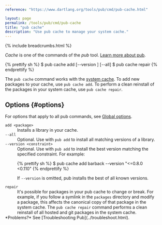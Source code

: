 ```yaml
---
reference: "https://www.dartlang.org/tools/pub/cmd/pub-cache.html"

layout: page
permalink: /tools/pub/cmd/pub-cache
title: "pub cache"
description: "Use pub cache to manage your system cache."
---
```


{% include breadcrumbs.html %}

_Cache_ is one of the commands of the _pub_ tool.
[Learn more about pub](/tools/pub/).

{% prettify sh %}
$ pub cache add <package> [--version <constraint>] [--all]
$ pub cache repair
{% endprettify %}

The `pub cache` command works with the
[system cache]({{site.dartlang}}/tools/pub/glossary#system-cache).
To add new packages to your cache, use `pub cache add`.
To perform a clean reinstall of the packages in your system cache,
use `pub cache repair`.

## Options {#options}

For options that apply to all pub commands, see
[Global options](/tools/pub/cmd/#global-options).

<dl>
<dt><code>add &lt;package&gt;</code></dt>
<dd>Installs a library in your cache.</dd>

<dt><code>--all</code></dt>
<dd>Optional. Use with <code>pub add</code> to install all
matching versions of a library.</dd>

<dt><code>--version &lt;constraint&gt;</code></dt>
<dd>Optional. Use with <code>pub add</code> to install the best
version matching the specified constraint. For example:

{% prettify sh %}
$ pub cache add barback --version "<=0.8.0 <0.110"
{% endprettify %}

If <code>--version</code> is omitted, pub installs the best of all known
versions.</dd>

<dt><code>repair</code></dt>
<dd>It's possible for packages in your pub cache to change or break.
For example, if you follow a symlink in the <code>packages</code> directory
and modify a package, this affects the canonical copy of that package in
the system cache. The <code>pub cache repair</code> command performs a clean
reinstall of all hosted and git packages in the system cache.</dd>

<aside class="alert alert-info" markdown="1">
*Problems?*
See [Troubleshooting Pub](../troubleshoot.html).
</aside>
